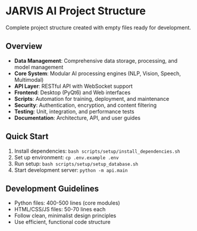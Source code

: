 # JARVIS AI Project Structure

Complete project structure created with empty files ready for development.

## Overview
- **Data Management**: Comprehensive data storage, processing, and model management
- **Core System**: Modular AI processing engines (NLP, Vision, Speech, Multimodal)
- **API Layer**: RESTful API with WebSocket support
- **Frontend**: Desktop (PyQt6) and Web interfaces
- **Scripts**: Automation for training, deployment, and maintenance
- **Security**: Authentication, encryption, and content filtering
- **Testing**: Unit, integration, and performance tests
- **Documentation**: Architecture, API, and user guides

## Quick Start
1. Install dependencies: `bash scripts/setup/install_dependencies.sh`
2. Set up environment: `cp .env.example .env`
3. Run setup: `bash scripts/setup/setup_database.sh`
4. Start development server: `python -m api.main`

## Development Guidelines
- Python files: 400-500 lines (core modules)
- HTML/CSS/JS files: 50-70 lines each
- Follow clean, minimalist design principles
- Use efficient, functional code structure
